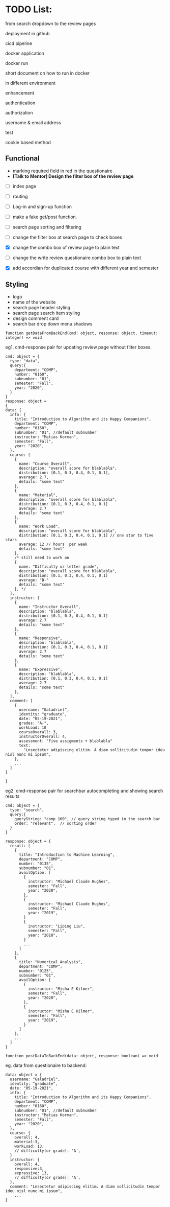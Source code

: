 
# TODO List:

from search dropdown to the review pages

deployment in github

cicd pipeline

docker application 

docker run 

short document on how to run in docker

in different environment

enhancement

authentication 

authorization

username & email address


test

cookie based method



## Functional

* marking required field in red in the questionaire 
* **[Talk to Mentor] Design the filter box of the review page**

-[ ] index page
-[ ] routing
-[ ] Log-in and sign-up function

-[ ] make a fake get/post function.
-[ ] search page sorting and filtering
-[ ] change the filter box at search page to check boxes

-[x] change the combo box of review page to plain text
-[ ] change the write review questionaire combo box to plain text
-[x] add accordian for duplicated course with different year and semester


## Styling 

* logo
* name of the website
* search page header styling
* search page search item styling
* design comment card
* search bar drop down menu shadows 




```
function getDataFromBackEnd(cmd: object, response: object, timeout: integer) => void
```

eg1. cmd-response pair for updating review page without filter boxes.
```
cmd: object = {
  type: "data",
  query:{ 
    department: "COMP",
    number: "0160",
    subnumber: "01",
    semester: "Fall",
    year: "2020",
  }
}
response: object = 
{
data: {
  info: {
    title: "Introduction to Algorithm and its Happy Companions",
    department: "COMP",
    number: "0160",
    subnumber: "01", //default subnumber
    instructor: "Matias Korman",
    semester: "Fall",
    year: "2020",
  },
  course: [
    {
      name: "Course Overall",
      description: "overall score for blablabla",
      distribution: [0.1, 0.3, 0.4, 0.1, 0.1],
      average: 2.7,
      details: "some text"
    },
    {
      name: "Material",
      description: "overall score for blablabla",
      distribution: [0.1, 0.3, 0.4, 0.1, 0.1]
      average: 2.7
      details: "some text"
    },
    {
      name: "Work Load",
      description: "overall score for blablabla",
      distribution: [0.1, 0.3, 0.4, 0.1, 0.1] // one star to five stars
      average: 12 // hours  per week
      details: "some text"
    },
    /* still need to work on
    {
      name: "Difficulty or letter grade",
      description: "overall score for blablabla",
      distribution: [0.1, 0.3, 0.4, 0.1, 0.1]
      average: "B-" 
      details: "some text"
    }, */
  ],
  instructor: [
    {
      name: "Instructor Overall",
      description: "blablabla",
      distribution: [0.1, 0.3, 0.4, 0.1, 0.1]
      average: 2.7
      details: "some text"
    },
    {
      name: "Responsive",
      description: "blablabla",
      distribution: [0.1, 0.3, 0.4, 0.1, 0.1]
      average: 2.7
      details: "some text"
    },
    {
      name: "Expressive",
      description: "blablabla",
      distribution: [0.1, 0.3, 0.4, 0.1, 0.1]
      average: 2.7
      details: "some text"
    },
  ],
  comment: [
    {
      username: "Galadriel",
      identity: "graduate",
      date: "05-19-2021",
      grades: "A-",
      workLoad: 10
      courseOverall: 3,
      instructorOverall: 4,
      assessment: "Five assigments + blablabla"
      text:
        "Lnsectetur adipiscing elitim. A diam sollicitudin tempor ideu nisl nunc mi ipsum",
    },
    ...
  ]
}

}
```
eg2. cmd-response pair for searchbar autocompleting and showing search results

```
cmd: object = {
  type: "search",
  query:{ 
    queryString: "comp 160", // query string typed in the search bar
    order: "relevant",  // sorting order
  }
}

response: object = {
  result: [
    {
      title: "Introduction to Machine Learning",
      department: "COMP",
      number: "0135",
      subnumber: "01",
      availOption: [
        {
          instructor: "Michael Claude Hughes",
          semester: "Fall",
          year: "2020",
        },
        {
          instructor: "Michael Claude Hughes",
          semester: "Fall",
          year: "2019",
        }
        {
          instructor: "Liping Liu",
          semester: "Fall",
          year: "2018",
        }
        ...
      ]
    },
    {
      title: "Numerical Analysis",
      department: "COMP",
      number: "0125",
      subnumber: "01",
      availOption: [
        {
          instructor: "Misha E Kilmer",
          semester: "Fall",
          year: "2020",
        },
        {
          instructor: "Misha E Kilmer",
          semester: "Fall",
          year: "2019",
        }
      ]
    },
    ...
  ]
}
```

```
function postDataToBackEnd(data: object, response: boolean) => void
```
eg. data from questionaire to backend:
```
data: object = {
  username: "Galadriel",
  identity: "graduate",
  date: "05-19-2021",
  info: {
    title: "Introduction to Algorithm and its Happy Companions",
    department: "COMP",
    number: "0160",
    subnumber: "01", //default subnumber
    instructor: "Matias Korman",
    semester: "Fall",
    year: "2020",
  },
  course: {
    overall: 4,
    material:3,
    workLoad: 13,
    // difficulty(or grade): 'A',
  }
  instructor: {
    overall: 4,
    responsive:3,
    expressive: 13,
    // difficulty(or grade): 'A',
  },
  comment: "Lnsectetur adipiscing elitim. A diam sollicitudin tempor ideu nisl nunc mi ipsum",
    ...
}
```





<!-- 

This project was bootstrapped with [Create React App](https://github.com/facebook/create-react-app).

## Available Scripts

In the project directory, you can run:

### `yarn start`

Runs the app in the development mode.<br />
Open [http://localhost:3000](http://localhost:3000) to view it in the browser.

The page will reload if you make edits.<br />
You will also see any lint errors in the console.

### `yarn test`

Launches the test runner in the interactive watch mode.<br />
See the section about [running tests](https://facebook.github.io/create-react-app/docs/running-tests) for more information.

### `yarn build`

Builds the app for production to the `build` folder.<br />
It correctly bundles React in production mode and optimizes the build for the best performance.

The build is minified and the filenames include the hashes.<br />
Your app is ready to be deployed!

See the section about [deployment](https://facebook.github.io/create-react-app/docs/deployment) for more information.

### `yarn eject`

**Note: this is a one-way operation. Once you `eject`, you can’t go back!**

If you aren’t satisfied with the build tool and configuration choices, you can `eject` at any time. This command will remove the single build dependency from your project.

Instead, it will copy all the configuration files and the transitive dependencies (webpack, Babel, ESLint, etc) right into your project so you have full control over them. All of the commands except `eject` will still work, but they will point to the copied scripts so you can tweak them. At this point you’re on your own.

You don’t have to ever use `eject`. The curated feature set is suitable for small and middle deployments, and you shouldn’t feel obligated to use this feature. However we understand that this tool wouldn’t be useful if you couldn’t customize it when you are ready for it.

## Learn More

You can learn more in the [Create React App documentation](https://facebook.github.io/create-react-app/docs/getting-started).

To learn React, check out the [React documentation](https://reactjs.org/).

### Code Splitting

This section has moved here: https://facebook.github.io/create-react-app/docs/code-splitting

### Analyzing the Bundle Size

This section has moved here: https://facebook.github.io/create-react-app/docs/analyzing-the-bundle-size

### Making a Progressive Web App

This section has moved here: https://facebook.github.io/create-react-app/docs/making-a-progressive-web-app

### Advanced Configuration

This section has moved here: https://facebook.github.io/create-react-app/docs/advanced-configuration

### Deployment

This section has moved here: https://facebook.github.io/create-react-app/docs/deployment

### `yarn build` fails to minify

This section has moved here: https://facebook.github.io/create-react-app/docs/troubleshooting#npm-run-build-fails-to-minify -->
